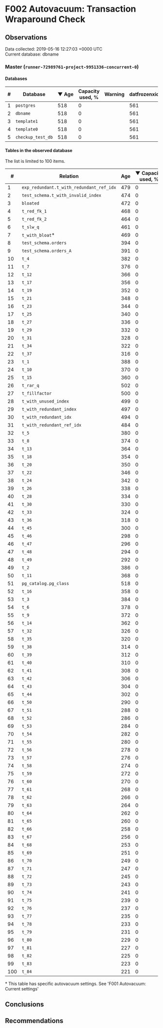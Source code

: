 # F002 Autovacuum: Transaction Wraparound Check #

## Observations ##
Data collected: 2019-05-16 12:27:03 +0000 UTC  
Current database: dbname  



### Master (`runner-72989761-project-9951336-concurrent-0`) ###

#### Databases ####
  

| \# | Database | &#9660;&nbsp;Age | Capacity used, % | Warning | datfrozenxid |
|--|--------|-----|------------------|---------|--------------|
| 1 |`postgres`|518 |0 |  |561 |
| 2 |`dbname`|518 |0 |  |561 |
| 3 |`template1`|518 |0 |  |561 |
| 4 |`template0`|518 |0 |  |561 |
| 5 |`checkup_test_db`|518 |0 |  |561 |



#### Tables in the observed database ####
The list is limited to 100 items.  

| \# | Relation | Age | &#9660;&nbsp;Capacity used, % | Warning |rel_relfrozenxid | toast_relfrozenxid |
|---|-------|-----|------------------|---------|-----------------|--------------------|
| 1 |`exp_redundant.t_with_redundant_ref_idx` |479 |0 |  |600 |0 |
| 2 |`test_schema.t_with_invalid_index` |474 |0 |  |605 |0 |
| 3 |`bloated` |472 |0 |  |607 |0 |
| 4 |`t_red_fk_1` |468 |0 |  |611 |0 |
| 5 |`t_red_fk_2` |464 |0 |  |615 |0 |
| 6 |`t_slw_q` |461 |0 |  |618 |0 |
| 7 |`t_with_bloat`\* |469 |0 |  |610 |0 |
| 8 |`test_schema.orders` |394 |0 |  |685 |0 |
| 9 |`test_schema.orders_A` |391 |0 |  |688 |0 |
| 10 |`t_4` |382 |0 |  |697 |0 |
| 11 |`t_7` |376 |0 |  |703 |0 |
| 12 |`t_12` |366 |0 |  |713 |0 |
| 13 |`t_17` |356 |0 |  |723 |0 |
| 14 |`t_19` |352 |0 |  |727 |0 |
| 15 |`t_21` |348 |0 |  |731 |0 |
| 16 |`t_23` |344 |0 |  |735 |0 |
| 17 |`t_25` |340 |0 |  |739 |0 |
| 18 |`t_27` |336 |0 |  |743 |0 |
| 19 |`t_29` |332 |0 |  |747 |0 |
| 20 |`t_31` |328 |0 |  |751 |0 |
| 21 |`t_34` |322 |0 |  |757 |0 |
| 22 |`t_37` |316 |0 |  |763 |0 |
| 23 |`t_1` |388 |0 |  |691 |0 |
| 24 |`t_10` |370 |0 |  |709 |0 |
| 25 |`t_15` |360 |0 |  |719 |0 |
| 26 |`t_rar_q` |502 |0 |  |577 |0 |
| 27 |`t_fillfactor` |500 |0 |  |579 |0 |
| 28 |`t_with_unused_index` |499 |0 |  |580 |0 |
| 29 |`t_with_redundant_index` |497 |0 |  |582 |0 |
| 30 |`t_with_redundant_idx` |494 |0 |  |585 |0 |
| 31 |`t_with_redundant_ref_idx` |484 |0 |  |595 |0 |
| 32 |`t_5` |380 |0 |  |699 |0 |
| 33 |`t_8` |374 |0 |  |705 |0 |
| 34 |`t_13` |364 |0 |  |715 |0 |
| 35 |`t_18` |354 |0 |  |725 |0 |
| 36 |`t_20` |350 |0 |  |729 |0 |
| 37 |`t_22` |346 |0 |  |733 |0 |
| 38 |`t_24` |342 |0 |  |737 |0 |
| 39 |`t_26` |338 |0 |  |741 |0 |
| 40 |`t_28` |334 |0 |  |745 |0 |
| 41 |`t_30` |330 |0 |  |749 |0 |
| 42 |`t_33` |324 |0 |  |755 |0 |
| 43 |`t_36` |318 |0 |  |761 |0 |
| 44 |`t_45` |300 |0 |  |779 |0 |
| 45 |`t_46` |298 |0 |  |781 |0 |
| 46 |`t_47` |296 |0 |  |783 |0 |
| 47 |`t_48` |294 |0 |  |785 |0 |
| 48 |`t_49` |292 |0 |  |787 |0 |
| 49 |`t_2` |386 |0 |  |693 |0 |
| 50 |`t_11` |368 |0 |  |711 |0 |
| 51 |`pg_catalog.pg_class` |518 |0 |  |561 |0 |
| 52 |`t_16` |358 |0 |  |721 |0 |
| 53 |`t_3` |384 |0 |  |695 |0 |
| 54 |`t_6` |378 |0 |  |701 |0 |
| 55 |`t_9` |372 |0 |  |707 |0 |
| 56 |`t_14` |362 |0 |  |717 |0 |
| 57 |`t_32` |326 |0 |  |753 |0 |
| 58 |`t_35` |320 |0 |  |759 |0 |
| 59 |`t_38` |314 |0 |  |765 |0 |
| 60 |`t_39` |312 |0 |  |767 |0 |
| 61 |`t_40` |310 |0 |  |769 |0 |
| 62 |`t_41` |308 |0 |  |771 |0 |
| 63 |`t_42` |306 |0 |  |773 |0 |
| 64 |`t_43` |304 |0 |  |775 |0 |
| 65 |`t_44` |302 |0 |  |777 |0 |
| 66 |`t_50` |290 |0 |  |789 |0 |
| 67 |`t_51` |288 |0 |  |791 |0 |
| 68 |`t_52` |286 |0 |  |793 |0 |
| 69 |`t_53` |284 |0 |  |795 |0 |
| 70 |`t_54` |282 |0 |  |797 |0 |
| 71 |`t_55` |280 |0 |  |799 |0 |
| 72 |`t_56` |278 |0 |  |801 |0 |
| 73 |`t_57` |276 |0 |  |803 |0 |
| 74 |`t_58` |274 |0 |  |805 |0 |
| 75 |`t_59` |272 |0 |  |807 |0 |
| 76 |`t_60` |270 |0 |  |809 |0 |
| 77 |`t_61` |268 |0 |  |811 |0 |
| 78 |`t_62` |266 |0 |  |813 |0 |
| 79 |`t_63` |264 |0 |  |815 |0 |
| 80 |`t_64` |262 |0 |  |817 |0 |
| 81 |`t_65` |260 |0 |  |819 |0 |
| 82 |`t_66` |258 |0 |  |821 |0 |
| 83 |`t_67` |256 |0 |  |823 |0 |
| 84 |`t_68` |253 |0 |  |826 |0 |
| 85 |`t_69` |251 |0 |  |828 |0 |
| 86 |`t_70` |249 |0 |  |830 |0 |
| 87 |`t_71` |247 |0 |  |832 |0 |
| 88 |`t_72` |245 |0 |  |834 |0 |
| 89 |`t_73` |243 |0 |  |836 |0 |
| 90 |`t_74` |241 |0 |  |838 |0 |
| 91 |`t_75` |239 |0 |  |840 |0 |
| 92 |`t_76` |237 |0 |  |842 |0 |
| 93 |`t_77` |235 |0 |  |844 |0 |
| 94 |`t_78` |233 |0 |  |846 |0 |
| 95 |`t_79` |231 |0 |  |848 |0 |
| 96 |`t_80` |229 |0 |  |850 |0 |
| 97 |`t_81` |227 |0 |  |852 |0 |
| 98 |`t_82` |225 |0 |  |854 |0 |
| 99 |`t_83` |223 |0 |  |856 |0 |
| 100 |`t_84` |221 |0 |  |858 |0 |


\* This table has specific autovacuum settings. See 'F001 Autovacuum: Current settings'


## Conclusions ##


## Recommendations ##

